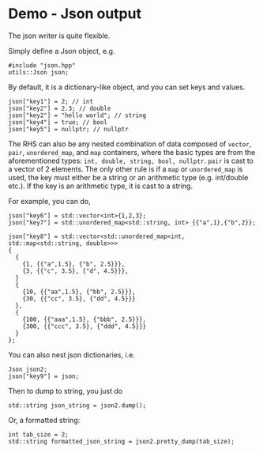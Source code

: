# Demo - Json output

The json writer is quite flexible.

Simply define a Json object, e.g.

```
#include "json.hpp"
utils::Json json;
```

By default, it is a dictionary-like object, and you can set keys and values.

```
json["key1"] = 2; // int
json["key2"] = 2.3; // double
json["key2"] = "hello world"; // string
json["key4"] = true; // bool
json["key5"] = nullptr; // nullptr
```

The RHS can also be any nested combination of data composed of `vector`, `pair`, `unordered_map`, and `map` containers, where the basic types are from the aforementioned types: `int, double, string, bool, nullptr`. `pair` is cast to a vector of 2 elements. The only other rule is if a `map` or `unordered_map` is used, the key must either be a string or an arithmetic type (e.g. int/double etc.). If the key is an arithmetic type, it is cast to a string.


For example, you can do,

```
json["key6"] = std::vector<int>{1,2,3};
json["key7"] = std::unordered_map<std::string, int> {{"a",1},{"b",2}};

json["key8"] = std::vector<std::unordered_map<int, std::map<std::string, double>>>
{ 
  { 
    {1, {{"a",1.5}, {"b", 2.5}}},
    {3, {{"c", 3.5}, {"d", 4.5}}},
  }
  {
    {10, {{"aa",1.5}, {"bb", 2.5}}},
    {30, {{"cc", 3.5}, {"dd", 4.5}}}
  },
  {
    {100, {{"aaa",1.5}, {"bbb", 2.5}}},
    {300, {{"ccc", 3.5}, {"ddd", 4.5}}}
  }
};
```

You can also nest json dictionaries, i.e.

```
Json json2;
json["key9"] = json;
```

Then to dump to string, you just do
```
std::string json_string = json2.dump();
```

Or, a formatted string:
```
int tab_size = 2;
std::string formatted_json_string = json2.pretty_dump(tab_size);
```





